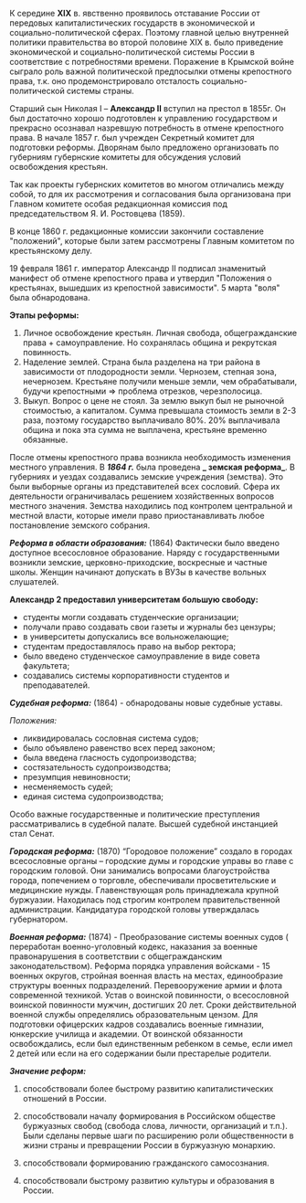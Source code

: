 К середине **XIX** в. явственно проявилось отставание России от передовых капиталистических государств в экономической и социально-политической сферах. Поэтому главной целью внутренней политики правительства во второй половине XIX в. было приведение экономической и социально-политической системы России в соответствие с потребностями времени. Поражение в Крымской войне сыграло роль важной политической предпосылки отмены крепостного права, т.к. оно продемонстрировало отсталость социально-политической системы страны.

Старший сын Николая I – **Александр II** вступил на престол в 1855г. Он был достаточно хорошо подготовлен к управлению государством и прекрасно осознавал назревшую потребность в отмене крепостного права. В начале 1857 г. был учрежден Секретный комитет для подготовки реформы. Дворянам было предложено организовать по губерниям губернские комитеты для обсуждения условий освобождения крестьян.

Так как проекты губернских комитетов во многом отличались между собой, то для их рассмотрения и согласования была организована при Главном комитете особая редакционная комиссия под председательством Я. И. Ростовцева (1859).

В конце 1860 г. редакционные комиссии закончили составление "положений", которые были затем рассмотрены Главным комитетом по крестьянскому делу.

19 февраля 1861 г. император Александр II подписал знаменитый манифест об отмене крепостного права и утвердил "Положения о крестьянах, вышедших из крепостной зависимости". 5 марта "воля" была обнародована.

**Этапы реформы:**

1. Личное освобождение крестьян. Личная свобода, общегражданские права + самоуправление. Но сохранялась община и рекрутская повинность.
2. Наделение землей. Страна была разделена на три района в зависимости от плодородности земли. Чернозем, степная зона, нечернозем. Крестьяне получили меньше земли, чем обрабатывали, будучи крепостными => проблема отрезков, черезполосица.
3. Выкуп. Вопрос о цене не стоял. За землю выкуп был не рыночной стоимостью, а капиталом. Сумма превышала стоимость земли в 2-3 раза, поэтому государство выплачивало 80%. 20% выплачивала община и пока эта сумма не выплачена, крестьяне временно обязанные.

После отмены крепостного права возникла необходимость изменения местного управления. В **_1864 г._** была проведена **_ земская реформа_**. В губерниях и уездах создавались земские учреждения (земства). Это были выборные органы из представителей всех сословий. Сфера их деятельности ограничивалась решением хозяйственных вопросов местного значения. Земства находились под контролем центральной и местной власти, которые имели право приостанавливать любое постановление земского собрания.

**_Реформа в области образования:_** (1864) Фактически было введено доступное всесословное образование. Наряду с государственными возникли земские, церковно-приходские, воскресные и частные школы. Женщин начинают допускать в ВУЗы в качестве вольных слушателей.

**Александр 2 предоставил университетам большую свободу:**

- студенты могли создавать студенческие организации;
- получали право создавать свои газеты и журналы без цензуры;
- в университеты допускались все вольножелающие;
- студентам предоставлялось право на выбор ректора;
- было введено студенческое самоуправление в виде совета факультета;
- создавались системы корпоративности студентов и преподавателей.

**_Судебная реформа:_** (1864) - обнародованы новые судебные уставы.

_Положения:_

- ликвидировалась сословная система судов;
- было объявлено равенство всех перед законом;
- была введена гласность судопроизводства;
- состязательность судопроизводства;
- презумпция невиновности;
- несменяемость судей;
- единая система судопроизводства;

Особо важные государственные и политические преступления рассматривались в судебной палате. Высшей судебной инстанцией стал Сенат.

**_Городская реформа:_** (1870) “Городовое положение” создало в городах всесословные органы – городские думы и городские управы во главе с городским головой. Они занимались вопросами благоустройства города, попечением о торговле, обеспечивали просветительские и медицинские нужды. Главенствующая роль принадлежала крупной буржуазии. Находилась под строгим контролем правительственной администрации. Кандидатура городской головы утверждалась губернатором.

**_Военная реформа:_** (1874) - Преобразование системы военных судов ( переработан военно-уголовный кодекс, наказания за военные правонарушения в соответствии с общегражданским законодательством). Реформа порядка управления войсками - 15 военных округов, стройная военная власть на местах, единообразие структуры военных подразделений. Перевооружение армии и флота современной техникой. Устав о воинской повинности, о всесословной воинской повинности мужчин, достигших 20 лет. Сроки действительной военной службы определялись образовательным цензом. Для подготовки офицерских кадров создавались военные гимназии, юнкерские училища и академии. От воинской обязанности освобождались, если был единственным ребенком в семье, если имел 2 детей или если на его содержании были престарелые родители.

**_Значение реформ:_**

1. способствовали более быстрому развитию капиталистических отношений в России.
    
2. способствовали началу формирования в Российском обществе буржуазных свобод (свобода слова, личности, организаций и т.п.). Были сделаны первые шаги по расширению роли общественности в жизни страны и превращении России в буржуазную монархию.
    
3. способствовали формированию гражданского самосознания.
    
4. способствовали быстрому развитию культуры и образования в России.
